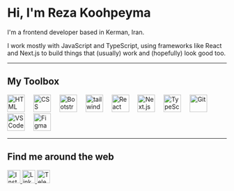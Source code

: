 # Hi, I'm Reza Koohpeyma

I'm a frontend developer based in Kerman, Iran.

I work mostly with JavaScript and TypeScript, using frameworks like React and Next.js to build things that (usually) work and (hopefully) look good too.


---

## My Toolbox

<p align="left">
  <img src="https://cdn.jsdelivr.net/gh/devicons/devicon/icons/html5/html5-original.svg" alt="HTML" width="40" height="40"/> <img width="12" />
  <img src="https://cdn.jsdelivr.net/gh/devicons/devicon/icons/css3/css3-original.svg" alt="CSS" width="40" height="40"/> <img width="12" />
  <img src="https://cdn.jsdelivr.net/gh/devicons/devicon/icons/bootstrap/bootstrap-original.svg" alt="Bootstrap" width="40" height="40"/> <img width="12" />
  <img src="https://skillicons.dev/icons?i=tailwind" height="40" alt="tailwindcss logo" /> <img width="12" />
  <img src="https://cdn.jsdelivr.net/gh/devicons/devicon/icons/react/react-original.svg" alt="React" width="40" height="40"/> <img width="12" />
  <img src="https://cdn.jsdelivr.net/gh/devicons/devicon/icons/nextjs/nextjs-original.svg" alt="Next.js" width="40" height="40"/> <img width="12" />
  <img src="https://cdn.jsdelivr.net/gh/devicons/devicon/icons/typescript/typescript-original.svg" alt="TypeScript" width="40" height="40"/> <img width="12" />
  <img src="https://cdn.jsdelivr.net/gh/devicons/devicon/icons/git/git-original.svg" alt="Git" width="40" height="40"/> <img width="12" />
  <img src="https://cdn.jsdelivr.net/gh/devicons/devicon/icons/vscode/vscode-original.svg" alt="VS Code" width="40" height="40"/> <img width="12" />
  <img src="https://cdn.jsdelivr.net/gh/devicons/devicon/icons/figma/figma-original.svg" alt="Figma" width="40" height="40"/>
</p>

---

## Find me around the web

<p align="left">
  <a href="https://instagram.com/RE_YEA" target="_blank">
    <img src="https://cdn-icons-png.flaticon.com/512/174/174855.png" alt="Instagram" width="30" />
  </a>
  <a href="https://linkedin.com/in/RE_YEA" target="_blank">
    <img src="https://cdn.jsdelivr.net/gh/devicons/devicon/icons/linkedin/linkedin-original.svg" alt="LinkedIn" width="30" />
  </a>
  <a href="https://t.me/RE_YEA" target="_blank">
    <img src="https://cdn-icons-png.flaticon.com/512/2111/2111646.png" alt="Telegram" width="30" />
  </a>
</p>
